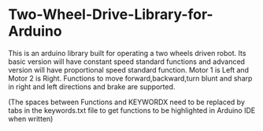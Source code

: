 Two-Wheel-Drive-Library-for-Arduino
===================================

This is an arduino library built for operating a two wheels driven robot. Its basic version will have constant speed standard functions and advanced version will have proportional speed standard function.
Motor 1 is Left and Motor 2 is Right.
Functions to move forward,backward,turn blunt and sharp in right and left directions and brake are supported.

(The spaces between Functions and KEYWORDX need to be replaced by tabs in the keywords.txt file to get functions to be highlighted in Arduino IDE when written)
